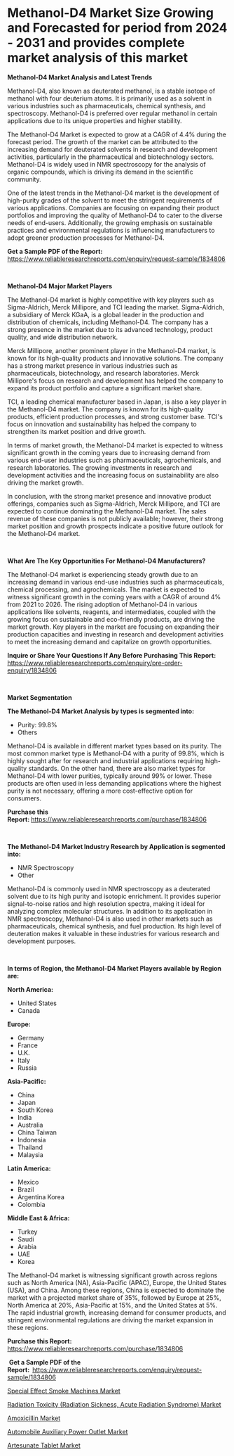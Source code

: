<p><h1>Methanol-D4 Market Size Growing and Forecasted for period from 2024 - 2031 and provides complete market analysis of this market</h1></p><p><strong>Methanol-D4 Market Analysis and Latest Trends</strong></p>
<p><p>Methanol-D4, also known as deuterated methanol, is a stable isotope of methanol with four deuterium atoms. It is primarily used as a solvent in various industries such as pharmaceuticals, chemical synthesis, and spectroscopy. Methanol-D4 is preferred over regular methanol in certain applications due to its unique properties and higher stability.</p><p>The Methanol-D4 Market is expected to grow at a CAGR of 4.4% during the forecast period. The growth of the market can be attributed to the increasing demand for deuterated solvents in research and development activities, particularly in the pharmaceutical and biotechnology sectors. Methanol-D4 is widely used in NMR spectroscopy for the analysis of organic compounds, which is driving its demand in the scientific community.</p><p>One of the latest trends in the Methanol-D4 market is the development of high-purity grades of the solvent to meet the stringent requirements of various applications. Companies are focusing on expanding their product portfolios and improving the quality of Methanol-D4 to cater to the diverse needs of end-users. Additionally, the growing emphasis on sustainable practices and environmental regulations is influencing manufacturers to adopt greener production processes for Methanol-D4.</p></p>
<p><strong>Get a Sample PDF of the Report:&nbsp;</strong> <a href="https://www.reliableresearchreports.com/enquiry/request-sample/1834806">https://www.reliableresearchreports.com/enquiry/request-sample/1834806</a></p>
<p>&nbsp;</p>
<p><strong>Methanol-D4 Major Market Players</strong></p>
<p><p>The Methanol-D4 market is highly competitive with key players such as Sigma-Aldrich, Merck Millipore, and TCI leading the market. Sigma-Aldrich, a subsidiary of Merck KGaA, is a global leader in the production and distribution of chemicals, including Methanol-D4. The company has a strong presence in the market due to its advanced technology, product quality, and wide distribution network. </p><p>Merck Millipore, another prominent player in the Methanol-D4 market, is known for its high-quality products and innovative solutions. The company has a strong market presence in various industries such as pharmaceuticals, biotechnology, and research laboratories. Merck Millipore's focus on research and development has helped the company to expand its product portfolio and capture a significant market share.</p><p>TCI, a leading chemical manufacturer based in Japan, is also a key player in the Methanol-D4 market. The company is known for its high-quality products, efficient production processes, and strong customer base. TCI's focus on innovation and sustainability has helped the company to strengthen its market position and drive growth.</p><p>In terms of market growth, the Methanol-D4 market is expected to witness significant growth in the coming years due to increasing demand from various end-user industries such as pharmaceuticals, agrochemicals, and research laboratories. The growing investments in research and development activities and the increasing focus on sustainability are also driving the market growth.</p><p>In conclusion, with the strong market presence and innovative product offerings, companies such as Sigma-Aldrich, Merck Millipore, and TCI are expected to continue dominating the Methanol-D4 market. The sales revenue of these companies is not publicly available; however, their strong market position and growth prospects indicate a positive future outlook for the Methanol-D4 market.</p></p>
<p>&nbsp;</p>
<p><strong>What Are The Key Opportunities For Methanol-D4 Manufacturers?</strong></p>
<p><p>The Methanol-D4 market is experiencing steady growth due to an increasing demand in various end-use industries such as pharmaceuticals, chemical processing, and agrochemicals. The market is expected to witness significant growth in the coming years with a CAGR of around 4% from 2021 to 2026. The rising adoption of Methanol-D4 in various applications like solvents, reagents, and intermediates, coupled with the growing focus on sustainable and eco-friendly products, are driving the market growth. Key players in the market are focusing on expanding their production capacities and investing in research and development activities to meet the increasing demand and capitalize on growth opportunities.</p></p>
<p><strong>Inquire or Share Your Questions If Any Before Purchasing This Report:</strong> <a href="https://www.reliableresearchreports.com/enquiry/pre-order-enquiry/1834806">https://www.reliableresearchreports.com/enquiry/pre-order-enquiry/1834806</a></p>
<p>&nbsp;</p>
<p><strong>Market Segmentation</strong></p>
<p><strong>The Methanol-D4 Market Analysis by types is segmented into:</strong></p>
<p><ul><li>Purity: 99.8%</li><li>Others</li></ul></p>
<p><p>Methanol-D4 is available in different market types based on its purity. The most common market type is Methanol-D4 with a purity of 99.8%, which is highly sought after for research and industrial applications requiring high-quality standards. On the other hand, there are also market types for Methanol-D4 with lower purities, typically around 99% or lower. These products are often used in less demanding applications where the highest purity is not necessary, offering a more cost-effective option for consumers.</p></p>
<p><strong>Purchase this Report:&nbsp;</strong><a href="https://www.reliableresearchreports.com/purchase/1834806">https://www.reliableresearchreports.com/purchase/1834806</a></p>
<p>&nbsp;</p>
<p><strong>The Methanol-D4 Market Industry Research by Application is segmented into:</strong></p>
<p><ul><li>NMR Spectroscopy</li><li>Other</li></ul></p>
<p><p>Methanol-D4 is commonly used in NMR spectroscopy as a deuterated solvent due to its high purity and isotopic enrichment. It provides superior signal-to-noise ratios and high resolution spectra, making it ideal for analyzing complex molecular structures. In addition to its application in NMR spectroscopy, Methanol-D4 is also used in other markets such as pharmaceuticals, chemical synthesis, and fuel production. Its high level of deuteration makes it valuable in these industries for various research and development purposes.</p></p>
<p>&nbsp;</p>
<p><strong>In terms of Region, the Methanol-D4 Market Players available by Region are:</strong></p>
<p>
    <p> <strong> North America: </strong>
        <ul>
            <li>United States</li>
            <li>Canada</li>
        </ul>
        </p> 
    <p> <strong> Europe: </strong>
        <ul>
            <li>Germany</li>
            <li>France</li>
            <li>U.K.</li>
            <li>Italy</li>
            <li>Russia</li>
        </ul>
        </p> 
    <p> <strong> Asia-Pacific: </strong>
        <ul>
            <li>China</li>
            <li>Japan</li>
            <li>South Korea</li>
            <li>India</li>
            <li>Australia</li>
            <li>China Taiwan</li>
            <li>Indonesia</li>
            <li>Thailand</li>
            <li>Malaysia</li>
        </ul>
        </p> 
    <p> <strong> Latin America: </strong>
        <ul>
            <li>Mexico</li>
            <li>Brazil</li>
            <li>Argentina Korea</li>
            <li>Colombia</li>
        </ul>
        </p> 
    <p> <strong> Middle East & Africa: </strong>
        <ul>
            <li>Turkey</li>
            <li>Saudi</li>
            <li>Arabia</li>
            <li>UAE</li>
            <li>Korea</li>
        </ul>
    </p>
    </p>
<p><p>The Methanol-D4 market is witnessing significant growth across regions such as North America (NA), Asia-Pacific (APAC), Europe, the United States (USA), and China. Among these regions, China is expected to dominate the market with a projected market share of 35%, followed by Europe at 25%, North America at 20%, Asia-Pacific at 15%, and the United States at 5%. The rapid industrial growth, increasing demand for consumer products, and stringent environmental regulations are driving the market expansion in these regions.</p></p>
<p><strong>Purchase this Report: </strong><a href="https://www.reliableresearchreports.com/purchase/1834806">https://www.reliableresearchreports.com/purchase/1834806</a></p>
<p>&nbsp;<strong>Get a Sample PDF of the Report:&nbsp;&nbsp;</strong><a href="https://www.reliableresearchreports.com/enquiry/request-sample/1834806">https://www.reliableresearchreports.com/enquiry/request-sample/1834806</a></p>
<p><strong></strong></p>
<p><p><a href="https://issuu.com/reportprime-2/docs/special-effect-smoke-machines-market-size-2030.ppt">Special Effect Smoke Machines Market</a></p><p><a href="https://github.com/rahu1506/Market-Research-Report-List-3/blob/main/radiation-toxicity-radiation-sickness-acute-radiation-syndrome-market.md">Radiation Toxicity (Radiation Sickness, Acute Radiation Syndrome) Market</a></p><p><a href="https://medium.com/@staceyhilll87/amoxicillin-market-report-reveals-the-latest-trends-and-growth-opportunities-of-this-market-1200fd05447a">Amoxicillin Market</a></p><p><a href="https://issuu.com/reportprime-2/docs/automobile-auxiliary-power-outlet-market-size-2030">Automobile Auxiliary Power Outlet Market</a></p><p><a href="https://medium.com/@staceyhilll87/artesunate-tablet-market-exploring-market-share-market-trends-and-future-growth-8e5d6930a5d0">Artesunate Tablet Market</a></p></p>